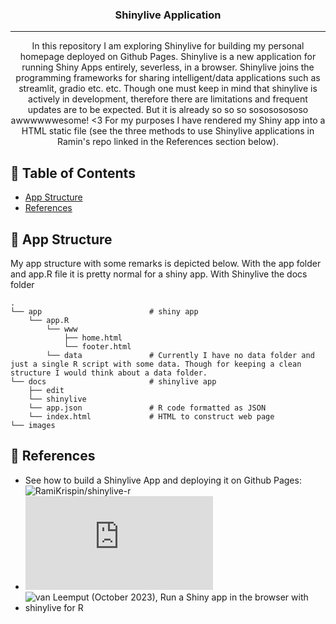 <h3 align="center">Shinylive Application</h3>

---

<p align="center"> In this repository I am exploring Shinylive for building my personal homepage deployed on Github Pages. Shinylive is a new application for running Shiny Apps entirely, severless, in a browser. Shinylive joins the programming frameworks for sharing intelligent/data applications such as streamlit, gradio etc. etc. Though one must keep in mind that shinylive is actively in development, therefore there are limitations and frequent updates are to be expected. But it is already so so so sosososososo awwwwwwesome! <3 For my purposes I have rendered my Shiny app into a HTML static file (see the three methods to use Shinylive applications in Ramin's repo linked in the References section below).
    <br> 
</p>

## 📝 Table of Contents
* [App Structure](#chap1)
* [References](#chap2)

## 🎈 App Structure <a name="chap1"></a>
My app structure with some remarks is depicted below. With the app folder and app.R file it is pretty normal for a shiny app. With Shinylive the docs folder 

````
.
└── app                        # shiny app
    └── app.R
        └── www
            ├── home.html
            └── footer.html
        └── data               # Currently I have no data folder and just a single R script with some data. Though for keeping a clean structure I would think about a data folder.
└── docs                       # shinylive app
    ├── edit                    
    └── shinylive
    └── app.json               # R code formatted as JSON
    └── index.html             # HTML to construct web page
└── images                     
````

    
## 🎉 References <a name = "chap2"></a>
* See how to build a Shinylive App and deploying it on Github Pages: ![RamiKrispin/shinylive-r](https://medium.com/@rami.krispin/deploy-shiny-app-on-github-pages-b4cbd433bdc)
* ![Documentation Resources](https://shiny.posit.co/py/docs/shinylive.html)
* ![van Leemput (October 2023), Run a Shiny app in the browser with shinylive for R](https://hypebright.nl/index.php/en/2023/10/02/run-a-shiny-app-in-the-browser-with-shinylive-for-r/) 
